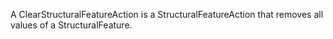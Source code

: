 A ClearStructuralFeatureAction is a StructuralFeatureAction that removes all values of a StructuralFeature.